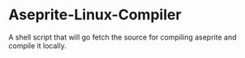 # Aseprite-Linux-Compiler
A shell script that will go fetch the source for compiling aseprite and compile it locally.
